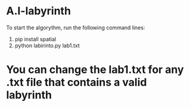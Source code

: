 # A.I-labyrinth
To start the algorythm, run the following command lines:
  1. pip install spatial
  2. python labirinto.py lab1.txt 
  
# You can change the lab1.txt for any .txt file that contains a valid labyrinth

